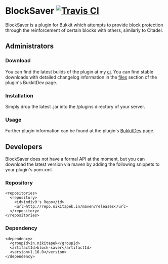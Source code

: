 # BlockSaver [![Travis CI](https://secure.travis-ci.org/MinerAp/block-saver.png)](http://travis-ci.org/#!/MinerAp/block-saver)

BlockSaver is a plugin for Bukkit which attempts to provide block protection through the reinforcement of certain blocks with others, similarly to Citadel.

## Administrators

### Download

You can find the latest builds of the plugin at my [ci](http://ci.nikitapek.in/job/block-saver/).
You can find stable downloads with detailed changelog information in the [files](http://dev.bukkit.org/bukkit-plugins/blocksaver/files/) section of the plugin's BukkitDev page.

### Installation

Simply drop the latest .jar into the /plugins directory of your server.

### Usage

Further plugin information can be found at the plugin's [BukkitDev](http://dev.bukkit.org/bukkit-plugins/blocksaver/) page.

## Developers

BlockSaver does not have a formal API at the moment, but you can download the latest version via maven by adding the following snippets to your plugin's pom.xml.

### Repository

    <repositories>
      <repository>
        <id>indiv0's Repo</id>
        <url>http://repo.nikitapek.in/maven/releases</url>
      </repository>
    </repositories>

### Dependency

    <dependency>
      <groupId>in.nikitapek</groupId>
      <artifactId>block-saver</artifactId>
      <version>1.16.0</version>
    </dependency>
